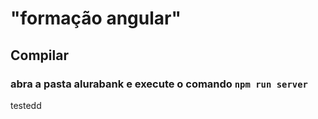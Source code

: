 # "formação angular"
## Compilar
### abra a pasta alurabank e execute o comando ``npm run server``


testedd